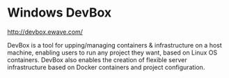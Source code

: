 # Windows DevBox
http://devbox.ewave.com/

DevBox is a tool for upping/managing containers & infrastructure on a host machine, enabling users to run any project they want, based on Linux OS containers. DevBox also enables the creation of flexible server infrastructure based on Docker containers and project configuration.
